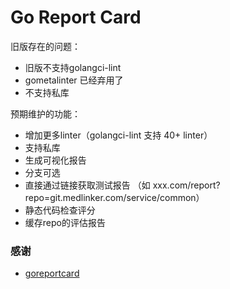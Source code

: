 # Go Report Card

旧版存在的问题：

* 旧版不支持golangci-lint
* gometalinter 已经弃用了
* 不支持私库

预期维护的功能：

* 增加更多linter（golangci-lint 支持 40+ linter）
* 支持私库
* 生成可视化报告
* 分支可选
* 直接通过链接获取测试报告 （如 xxx.com/report?repo=git.medlinker.com/service/common）
* 静态代码检查评分
* 缓存repo的评估报告


### 感谢

* [goreportcard](https://github.com/yeqown/goreportcard)